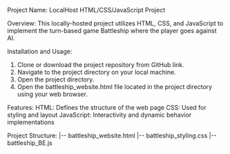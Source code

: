 Project Name: LocalHost HTML/CSS/JavaScript Project

Overview:
This locally-hosted project utilizes HTML, CSS, and JavaScript to implement the turn-based game Battleship where the player goes against AI.

Installation and Usage:
  1. Clone or download the project repository from GitHub link.
  2. Navigate to the project directory on your local machine.
  3. Open the project directory.
  4. Open the battleship_website.html file located in the project directory using your web browser.

Features:
  HTML: Defines the structure of the web page
  CSS: Used for styling and layout
  JavaScript: Interactivity and dynamic behavior implementations

Project Structure:
|-- battleship_website.html
|-- battleship_styling.css
|-- battleship_BE.js
